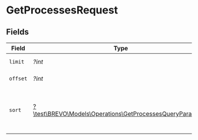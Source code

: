 # GetProcessesRequest


## Fields

| Field                                                                                                                          | Type                                                                                                                           | Required                                                                                                                       | Description                                                                                                                    |
| ------------------------------------------------------------------------------------------------------------------------------ | ------------------------------------------------------------------------------------------------------------------------------ | ------------------------------------------------------------------------------------------------------------------------------ | ------------------------------------------------------------------------------------------------------------------------------ |
| `limit`                                                                                                                        | *?int*                                                                                                                         | :heavy_minus_sign:                                                                                                             | Number limitation for the result returned                                                                                      |
| `offset`                                                                                                                       | *?int*                                                                                                                         | :heavy_minus_sign:                                                                                                             | Beginning point in the list to retrieve from.                                                                                  |
| `sort`                                                                                                                         | [?\test\BREVO\Models\Operations\GetProcessesQueryParamSort](../../Models/Operations/GetProcessesQueryParamSort.md)             | :heavy_minus_sign:                                                                                                             | Sort the results in the ascending/descending order of record creation. Default order is **descending** if `sort` is not passed |